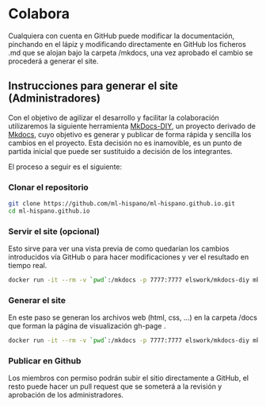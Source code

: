# Colabora

Cualquiera con cuenta en GitHub puede modificar la documentación, pinchando en el lápiz y modificando directamente en GitHub los ficheros .md que se alojan bajo la carpeta /mkdocs, una vez aprobado el cambio se procederá a generar el site.

## Instrucciones para generar el site (Administradores)

Con el objetivo de agilizar el desarrollo y facilitar la colaboración utilizaremos la siguiente herramienta [MkDocs-DIY](https://deftwork.github.io/mkdocs-diy/), un proyecto derivado de [Mkdocs](https://www.mkdocs.org/), cuyo objetivo es generar y publicar de forma rápida y sencilla los cambios en el proyecto. Esta decisión no es inamovible, es un punto de partida inicial que puede ser sustituido a decisión de los integrantes.

El proceso a seguir es el siguiente:

### Clonar el repositorio

``` sh
git clone https://github.com/ml-hispano/ml-hispano.github.io.git
cd ml-hispano.github.io
```

### Servir el site (opcional)

Esto sirve para ver una vista previa de como quedarían los cambios introducidos vía GitHub o para hacer modificaciones y ver el resultado en tiempo real.

``` sh
docker run -it --rm -v `pwd`:/mkdocs -p 7777:7777 elswork/mkdocs-diy mkdocs serve -a 0.0.0.0:7777
```

### Generar el site

En este paso se generan los archivos web (html, css, ...) en la carpeta /docs que forman la página de visualización gh-page .

``` sh
docker run -it --rm -v `pwd`:/mkdocs -p 7777:7777 elswork/mkdocs-diy mkdocs build
```

### Publicar en Github

Los miembros con permiso podrán subir el sitio directamente a GitHub, el resto puede hacer un pull request que se someterá a la revisión y aprobación de los administradores.